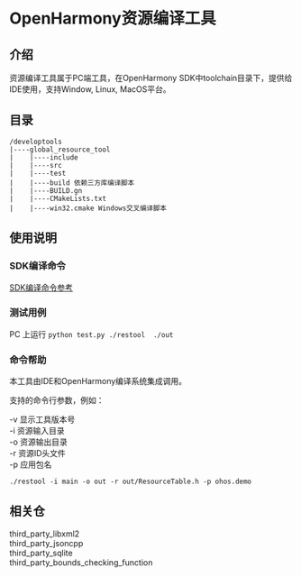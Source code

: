 # OpenHarmony资源编译工具

## 介绍
资源编译工具属于PC端工具，在OpenHarmony SDK中toolchain目录下，提供给IDE使用，支持Window, Linux, MacOS平台。

## 目录

```
/developtools
|----global_resource_tool
|    |----include  
|    |----src  
|    |----test  
|    |----build 依赖三方库编译脚本  
|    |----BUILD.gn  
|    |----CMakeLists.txt  
|    |----win32.cmake Windows交叉编译脚本  
```

## 使用说明

### SDK编译命令

[SDK编译命令参考](https://gitee.com/openharmony/build/blob/master/README_zh.md)

### 测试用例

PC 上运行 `python test.py ./restool  ./out`  
 
### 命令帮助

本工具由IDE和OpenHarmony编译系统集成调用。    

支持的命令行参数，例如：

-v 显示工具版本号  
-i 资源输入目录  
-o 资源输出目录  
-r 资源ID头文件  
-p 应用包名  

`./restool -i main -o out -r out/ResourceTable.h -p ohos.demo`    

## 相关仓

third_party_libxml2  
third_party_jsoncpp  
third_party_sqlite  
third_party_bounds_checking_function
